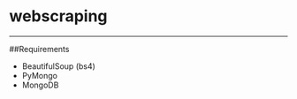 # webscraping
---------------------------------

##Requirements

* BeautifulSoup (bs4)
* PyMongo
* MongoDB

